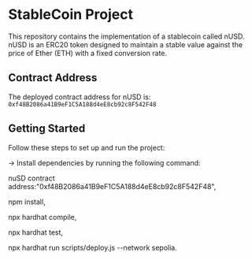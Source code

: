 # StableCoin Project

This repository contains the implementation of a stablecoin called nUSD. nUSD is an ERC20 token designed to maintain a stable value against the price of Ether (ETH) with a fixed conversion rate.

## Contract Address

The deployed contract address for nUSD is: `0xf48B2086a41B9eF1C5A188d4eE8cb92c8F542F48`

## Getting Started

Follow these steps to set up and run the project:

-> Install dependencies by running the following command:

nuSD contract address:"0xf48B2086a41B9eF1C5A188d4eE8cb92c8F542F48",

npm install,

npx hardhat compile,

npx hardhat test,

npx hardhat run scripts/deploy.js --network sepolia.
